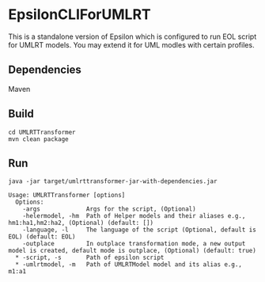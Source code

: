 # EpsilonCLIForUMLRT

This  is a standalone version of Epsilon which is configured to run EOL script for UMLRT models.
You may extend it for UML modles with certain profiles.

## Dependencies
Maven


## Build
```
cd UMLRTTransformer
mvn clean package 
```

## Run
```
java -jar target/umlrttransformer-jar-with-dependencies.jar
```
```
Usage: UMLRTTransformer [options]
  Options:
    -args             Args for the script, (Optional)
    -helermodel, -hm  Path of Helper models and their aliases e.g., hm1:ha1,hm2:ha2, (Optional) (default: [])
    -language, -l     The language of the script (Optional, default is EOL) (default: EOL)
    -outplace         In outplace transformation mode, a new output model is created, default mode is outplace, (Optional) (default: true)
  * -script, -s       Path of epsilon script
  * -umlrtmodel, -m   Path of UMLRTModel model and its alias e.g., m1:a1
  ```
